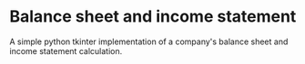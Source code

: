 # Balance sheet and income statement
 A simple python tkinter implementation of a company's balance sheet and income statement calculation.
